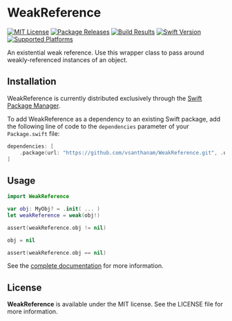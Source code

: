 # WeakReference

[![MIT License](https://img.shields.io/github/license/vsanthanam/WeakReference)](https://github.com/vsanthanam/WeakReference/blob/main/LICENSE)
[![Package Releases](https://img.shields.io/github/v/release/vsanthanam/WeakReference)](https://github.com/vsanthanam/WeakReference/releases)
[![Build Results](https://img.shields.io/github/workflow/status/vsanthanam/WeakReference/spm-build-test)](https://img.shields.io/github/workflow/status/vsanthanam/WeakReference/spm-build-test)
[![Swift Version](https://img.shields.io/endpoint?url=https%3A%2F%2Fswiftpackageindex.com%2Fapi%2Fpackages%2Fvsanthanam%2FWeakReference%2Fbadge%3Ftype%3Dswift-versions)](https://swiftpackageindex.com/vsanthanam/WeakReference)
[![Supported Platforms](https://img.shields.io/endpoint?url=https%3A%2F%2Fswiftpackageindex.com%2Fapi%2Fpackages%2Fvsanthanam%2FWeakReference%2Fbadge%3Ftype%3Dplatforms)](https://swiftpackageindex.com/vsanthanam/WeakReference)

An existential weak reference.
Use this wrapper class to pass around weakly-referenced instances of an object.

## Installation

WeakReference is currently distributed exclusively through the [Swift Package Manager](https://www.swift.org/package-manager/). 

To add WeakReference as a dependency to an existing Swift package, add the following line of code to the `dependencies` parameter of your `Package.swift` file:

```swift
dependencies: [
    .package(url: "https://github.com/vsanthanam/WeakReference.git", .upToNextMajor(from: "1.0.0"))
]
```

## Usage

```swift
import WeakReference

var obj: MyObj? = .init( ... )
let weakReference = weak(obj!)

assert(weakReference.obj != nil)

obj = nil

assert(weakReference.obj == nil)
```

See the [complete documentation](https://weak.tools/docs/documentation/weakreference/) for more information.

## License

**WeakReference** is available under the MIT license. See the LICENSE file for more information.
